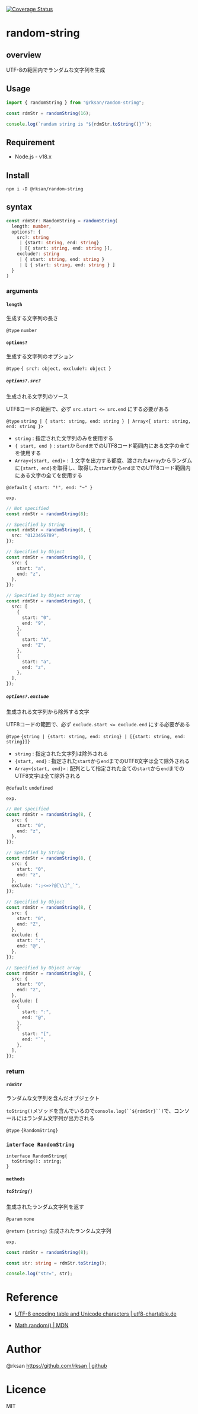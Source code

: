 [![Coverage Status](https://coveralls.io/repos/github/rksan/random-string/badge.svg?branch=main)](https://coveralls.io/github/rksan/random-string?branch=main)

# random-string

## overview

UTF-8の範囲内でランダムな文字列を生成

## Usage

```javascript
import { randomString } from "@rksan/random-string";

const rdmStr = randomString(16);

console.log(`randam string is "${rdmStr.toString()}"`);
```

## Requirement

- Node.js - v18.x

## Install

```shell
npm i -D @rksan/random-string
```

## syntax

```typescript
const rdmStr: RandomString = randomString(
  length: number,
  options?: {
    src?: string
     | {start: string, end: string}
     | [{ start: string, end: string }],
    exclude?: string
     | { start: string, end: string }
     | [ { start: string, end: string } ]
  }
)
```

### arguments

#### `length`

生成する文字列の長さ

`@type` `number`

#### `options?`

生成する文字列のオプション

`@type` `{ src?: object, exclude?: object }`

##### `options?.src?`

生成される文字列のソース

UTF8コードの範囲で、必ず `src.start <= src.end` にする必要がある

`@type` `string | { start: string, end: string } | Array<{ start: string, end: string }>`

- `string` : 指定された文字列のみを使用する
- `{ start, end }` : `start`から`end`までのUTF8コード範囲内にある文字の全てを使用する
- `Array<{start, end}>` : １文字を出力する都度、渡された`Array`からランダムに`{start, end}`を取得し、取得した`start`から`end`までのUTF8コード範囲内にある文字の全てを使用する

`@default` `{ start: "!", end: "~" }`

`exp.`

```typescript
// Not specified
const rdmStr = randomString(8);

// Specified by String
const rdmStr = randomString(8, {
  src: "0123456789",
});

// Specified by Object
const rdmStr = randomString(8, {
  src: {
    start: "a",
    end: "z",
  },
});

// Specified by Object array
const rdmStr = randomString(8, {
  src: [
    {
      start: "0",
      end: "9",
    },
    {
      start: "A",
      end: "Z",
    },
    {
      start: "a",
      end: "z",
    },
  ],
});
```

##### `options?.exclude`

生成される文字列から除外する文字

UTF8コードの範囲で、必ず `exclude.start <= exclude.end` にする必要がある

`@type` `{string | {start: string, end: string} | [{start: string, end: string}]}`

- `string` : 指定された文字列は除外される
- `{start, end}` : 指定された`start`から`end`までのUTF8文字は全て除外される
- `Array<{start, end}>` : 配列として指定された全ての`start`から`end`までのUTF8文字は全て除外される

`@default` `undefined`

`exp.`

```typescript
// Not specified
const rdmStr = randomString(8, {
  src: {
    start: "0",
    end: "z",
  },
});

// Specified by String
const rdmStr = randomString(8, {
  src: {
    start: "0",
    end: "z",
  },
  exclude: ":;<=>?@[\\]^_`",
});

// Specified by Object
const rdmStr = randomString(8, {
  src: {
    start: "0",
    end: "Z",
  },
  exclude: {
    start: ":",
    end: "@",
  },
});

// Specified by Object array
const rdmStr = randomString(8, {
  src: {
    start: "0",
    end: "z",
  },
  exclude: [
    {
      start: ":",
      end: "@",
    },
    {
      start: "[",
      end: "`",
    },
  ],
});
```

### return

#### `rdmStr`

ランダムな文字列を含んだオブジェクト

`toString()`メソッドを含んでいるので`console.log(``${rdmStr}``)`で、コンソールにはランダム文字列が出力される

`@type` `{RandomString}`

### `interface RandomString`

```tpyescript
interface RandomString{
  toString(): string;
}
```

#### `methods`

##### `toString()`

生成されたランダム文字列を返す

`@param` `none`

`@return` `{string}` 生成されたランタム文字列

`exp.`

```typescript
const rdmStr = randomString(8);

const str: string = rdmStr.toString();

console.log("str=", str);
```

# Reference

- [UTF-8 encoding table and Unicode characters | utf8-chartable.de](https://www.utf8-chartable.de/)

- [Math.random() | MDN](https://developer.mozilla.org/ja/docs/Web/JavaScript/Reference/Global_Objects/Math/random)

# Author

@rksan [https://github.com/rksan | github](https://github.com/rksan)

# Licence

MIT
